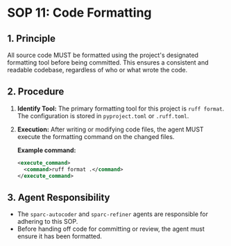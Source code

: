 # SOP 11: Code Formatting

## 1. Principle

All source code MUST be formatted using the project's designated formatting tool before being committed. This ensures a consistent and readable codebase, regardless of who or what wrote the code.

## 2. Procedure

1.  **Identify Tool:** The primary formatting tool for this project is `ruff format`. The configuration is stored in `pyproject.toml` or `.ruff.toml`.
2.  **Execution:** After writing or modifying code files, the agent MUST execute the formatting command on the changed files.

    **Example command:**
    ```xml
    <execute_command>
      <command>ruff format .</command>
    </execute_command>
    ```

## 3. Agent Responsibility

- The `sparc-autocoder` and `sparc-refiner` agents are responsible for adhering to this SOP.
- Before handing off code for committing or review, the agent must ensure it has been formatted.